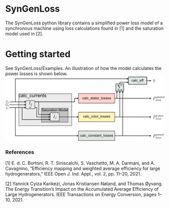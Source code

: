 # SynGenLoss

The SynGenLoss python library contains a simplified power loss model of a synchronous machine using loss calculations found in [1] and the saturation model used in [2]. 

# Getting started 
See SynGenLoss/Examples. An illustration of how the model calculates the power losses is shown below. 
![Illustration of the generator loss model flow diagram.](\Figures\Model_1.png)


### References 
[1] E. d. C. Bortoni, R. T. Siniscalchi, S. Vaschetto, M. A. Darmani, and A. Cavagnino, “Efficiency mapping and weighted average efficiency for large hydrogenerators,” IEEE Open J. Ind. Appl., vol. 2, pp. 11–20, 2021.

[2] Yannick Cyiza Karikezi, Jonas Kristiansen Nøland, and Thomas Øyvang. The Energy Transition’s Impact on the Accumulated Average Efficiency of Large Hydrogenerators. IEEE Transactions on Energy Conversion, pages 1–10, 2021.